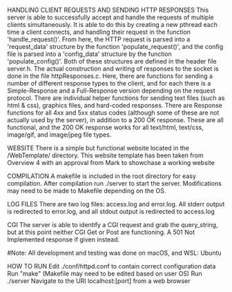 HANDLING CLIENT REQUESTS AND SENDING HTTP RESPONSES
This server is able to successfully accept and handle the requests of multiple clients simultaneously. It is able to do this by creating a new pthread each time a client connects, and handling their request in the function 'handle_request()'. From here, the HTTP request is parsed into a 'request_data' structure by the function 'populate_request()', and the config file is parsed into a 'config_data' structure by the function 'populate_config()'. Both of these structures are defined in the header file server.h. The actual construction and writing of responses to the socket is done in the file httpResponses.c. Here, there are functions for sending a number of different response types to the client, and for each there is a Simple-Response and a Full-Response version depending on the request protocol. There are individual helper functions for sending text files (such as html & css), graphics files, and hard-coded responses. There are Response functions for all 4xx and 5xx status codes (although some of these are not actually used by the server), in addition to a 200 OK response. These are all functional, and the 200 OK response works for all text/html, text/css, image/gif, and image/jpeg file types.

WEBSITE
There is a simple but functional website located in the /WebTemplate/ directory. This website template has been taken from Overview 4 with an approval from Mark to showchase a working website

COMPILATION
A makefile is included in the root directory for easy compilation. After compilation run ./server to start the server. Modifications may need to be made to Makefile depending on the OS.

LOG FILES
There are two log files: access.log and error.log. All stderr output is redirected to error.log, and all stdout output is redirected to access.log

CGI
The server is able to identify a CGI request and grab the query_string, but at this point neither CGI Get or Post are functioning. A 501 Not Implemented response if given instead.

#Note: All development and testing was done on macOS, and WSL: Ubuntu

HOW TO RUN
Edit ./conf/httpd.conf to contain correct configuration data
Run "make" (Makefile may need to be edited based on user OS)
Run ./server
Navigate to the URI localhost:[port] from a web browser
